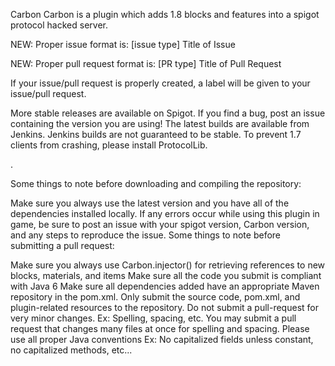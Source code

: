 Carbon
Carbon is a plugin which adds 1.8 blocks and features into a spigot protocol hacked server.

NEW: Proper issue format is: [issue type] Title of Issue

NEW: Proper pull request format is: [PR type] Title of Pull Request

If your issue/pull request is properly created, a label will be given to your issue/pull request.

More stable releases are available on Spigot.
If you find a bug, post an issue containing the version you are using!
The latest builds are available from Jenkins. Jenkins builds are not guaranteed to be stable.
To prevent 1.7 clients from crashing, please install ProtocolLib.

.

Some things to note before downloading and compiling the repository:

Make sure you always use the latest version and you have all of the dependencies installed locally.
If any errors occur while using this plugin in game, be sure to post an issue with your spigot version, Carbon version, and any steps to reproduce the issue.
Some things to note before submitting a pull request:

Make sure you always use Carbon.injector() for retrieving references to new blocks, materials, and items
Make sure all the code you submit is compliant with Java 6
Make sure all dependencies added have an appropriate Maven repository in the pom.xml.
Only submit the source code, pom.xml, and plugin-related resources to the repository.
Do not submit a pull-request for very minor changes. Ex: Spelling, spacing, etc. You may submit a pull request that changes many files at once for spelling and spacing.
Please use all proper Java conventions Ex: No capitalized fields unless constant, no capitalized methods, etc...
